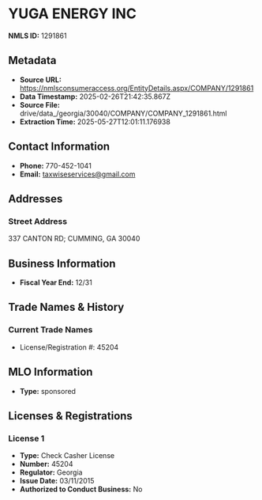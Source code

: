 # YUGA ENERGY INC

**NMLS ID:** 1291861

## Metadata
- **Source URL:** https://nmlsconsumeraccess.org/EntityDetails.aspx/COMPANY/1291861
- **Data Timestamp:** 2025-02-26T21:42:35.867Z
- **Source File:** drive/data_/georgia/30040/COMPANY/COMPANY_1291861.html
- **Extraction Time:** 2025-05-27T12:01:11.176938

## Contact Information
- **Phone:** 770-452-1041
- **Email:** taxwiseservices@gmail.com

## Addresses
### Street Address
337 CANTON RD; CUMMING, GA 30040

## Business Information
- **Fiscal Year End:** 12/31

## Trade Names & History
### Current Trade Names
- License/Registration #: 45204

## MLO Information
- **Type:** sponsored

## Licenses & Registrations

### License 1
- **Type:** Check Casher License
- **Number:** 45204
- **Regulator:** Georgia
- **Issue Date:** 03/11/2015
- **Authorized to Conduct Business:** No
